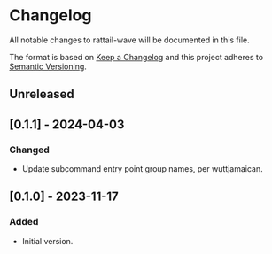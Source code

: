 
# Changelog
All notable changes to rattail-wave will be documented in this file.

The format is based on [Keep a Changelog](http://keepachangelog.com/en/1.0.0/)
and this project adheres to [Semantic Versioning](http://semver.org/spec/v2.0.0.html).

## Unreleased

## [0.1.1] - 2024-04-03
### Changed
- Update subcommand entry point group names, per wuttjamaican.

## [0.1.0] - 2023-11-17
### Added
- Initial version.
